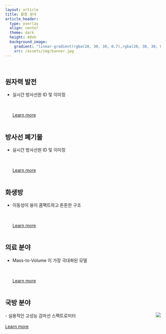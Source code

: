 ```yaml
---
layout: article
title: 활용 분야
article_header:
  type: overlay
  align: center
  theme: dark
  height: 40vh
  background_image:
    gradient: "linear-gradient(rgba(20, 30, 30, 0.7),rgba(20, 30, 30, 0.7))"
    src: /assets/img/banner.jpg
---
```


<br>

## 원자력 발전

- 실시간 방사선원 ID 및 이미징

  <br>
  <br>
  <a class="button button--primary button--rounded button--xl" href="nuclear.html">Learn more</a>
  <br>
  <br>

## 방사선 폐기물

- 실시간 방사선원 ID 및 이미징

  <br>
  <br>
  <a class="button button--primary button--rounded button--xl" href="waste.html">Learn more</a>
  <br>
  <br>

## 화생방

- 이동성이 용이 콤팩트하고 튼튼한 구조

  <br>
  <br>
  <a class="button button--primary button--rounded button--xl" href="cbrn.html">Learn more</a>
  <br>
  <br>

## 의료 분야

- Mass-to-Volume 이 가장 극대화된 모델

  <br>
  <br>
  <a class="button button--primary button--rounded button--xl" href="medical.html">Learn more</a>
  <br>
  <br>

## 국방 분야

<img style="float: right;" src="../../assets/img/S_cover.png">
- 실용적인 고성능 감마선 스펙트로미터

  <br>
  <br>
  <a class="button button--primary button--rounded button--xl" href="military.html">Learn more</a>
  <br>
  <br>
